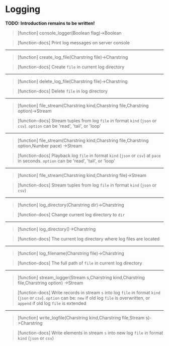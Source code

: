 # Logging
**TODO: Introduction remains to be written!**
> [function]
> console_logger(Boolean flag)->Boolean

> [function-docs]
> Print log messages on server console 



___

> [function]
> create_log_file(Charstring file)->Charstring

> [function-docs]
> Create `file` in current log directory 



___

> [function]
> delete_log_file(Charstring file)->Charstring

> [function-docs]
> Delete `file` in log directory 



___

> [function]
> file_stream(Charstring kind,Charstring file,Charstring option)->Stream

> [function-docs]
> Stream tuples from log `file` in format `kind` (`json` or `csv`).
>      `option` can be 'read', 'tail', or 'loop'



___

> [function]
> file_stream(Charstring kind,Charstring file,Charstring option,Number pace)
           ->Stream

> [function-docs]
> Playback log `file` in format `kind` (`json` or `csv`)
>      at `pace` in seconds.
>      `option` can be 'read', 'tail', or 'loop' 



___

> [function]
> file_stream(Charstring kind,Charstring file)->Stream

> [function-docs]
> Stream tuples from log `file` in format `kind` (`json` or `csv`) 



___

> [function]
> log_directory(Charstring dir)->Charstring

> [function-docs]
> Change current log directory to `dir` 



___

> [function]
> log_directory()->Charstring

> [function-docs]
> The current log directory where log files are located 



___

> [function]
> log_filename(Charstring file)->Charstring

> [function-docs]
> The full path of `file` in current log directory 



___

> [function]
> stream_logger(Stream s,Charstring kind,Charstring file,Charstring option)
             ->Stream

> [function-docs]
> Write records in stream `s` into log `file` 
>      in format `kind` (`json` or `csv`).
>      `option` can be: 
>               `new` if old log `file` is overwritten, or
>               `append` if old log `file` is extended  



___

> [function]
> write_logfile(Charstring kind,Charstring file,Stream s)->Charstring

> [function-docs]
> Write elements in stream `s` into new log `file` 
>      in format `kind` (`json` or `csv`) 


